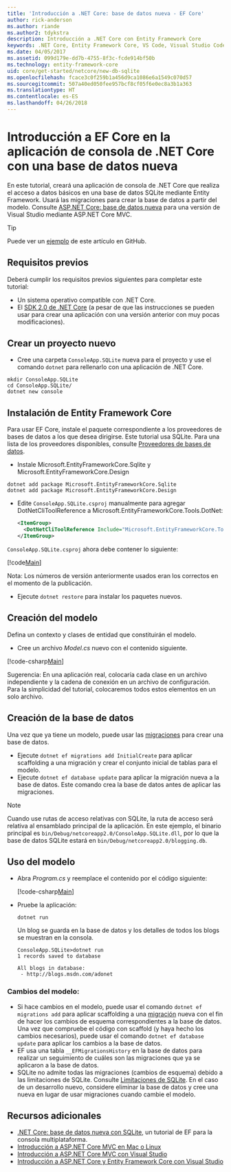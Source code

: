 ```yaml
---
title: 'Introducción a .NET Core: base de datos nueva - EF Core'
author: rick-anderson
ms.author: riande
ms.author2: tdykstra
description: Introducción a .NET Core con Entity Framework Core
keywords: .NET Core, Entity Framework Core, VS Code, Visual Studio Code, Mac, Linux
ms.date: 04/05/2017
ms.assetid: 099d179e-dd7b-4755-8f3c-fcde914bf50b
ms.technology: entity-framework-core
uid: core/get-started/netcore/new-db-sqlite
ms.openlocfilehash: fcace3c0f259b1a456d9ca1086e6a1549c070d57
ms.sourcegitcommit: 507a40ed050fee957bcf8cf05f6e0ec8a3b1a363
ms.translationtype: HT
ms.contentlocale: es-ES
ms.lasthandoff: 04/26/2018
---
```

# <a name="getting-started-with-ef-core-on-net-core-console-app-with-a-new-database"></a>Introducción a EF Core en la aplicación de consola de .NET Core con una base de datos nueva

En este tutorial, creará una aplicación de consola de .NET Core que realiza el acceso a datos básicos en una base de datos SQLite mediante Entity Framework. Usará las migraciones para crear la base de datos a partir del modelo. Consulte [ASP.NET Core: base de datos nueva](xref:core/get-started/aspnetcore/new-db) para una versión de Visual Studio mediante ASP.NET Core MVC.

> [!TIP]  
> Puede ver un [ejemplo](https://github.com/aspnet/EntityFramework.Docs/tree/master/samples/core/GetStarted/NetCore/ConsoleApp.SQLite) de este artículo en GitHub.

## <a name="prerequisites"></a>Requisitos previos

Deberá cumplir los requisitos previos siguientes para completar este tutorial:
* Un sistema operativo compatible con .NET Core.
* El [SDK 2.0 de .NET Core](https://www.microsoft.com/net/core) (a pesar de que las instrucciones se pueden usar para crear una aplicación con una versión anterior con muy pocas modificaciones).

## <a name="create-a-new-project"></a>Crear un proyecto nuevo

* Cree una carpeta `ConsoleApp.SQLite` nueva para el proyecto y use el comando `dotnet` para rellenarlo con una aplicación de .NET Core.

``` Console
mkdir ConsoleApp.SQLite
cd ConsoleApp.SQLite/
dotnet new console
```

## <a name="install-entity-framework-core"></a>Instalación de Entity Framework Core

Para usar EF Core, instale el paquete correspondiente a los proveedores de bases de datos a los que desea dirigirse. Este tutorial usa SQLite. Para una lista de los proveedores disponibles, consulte [Proveedores de bases de datos](../../providers/index.md).

* Instale Microsoft.EntityFrameworkCore.Sqlite y Microsoft.EntityFrameworkCore.Design

``` Console
dotnet add package Microsoft.EntityFrameworkCore.Sqlite
dotnet add package Microsoft.EntityFrameworkCore.Design
```

* Edite `ConsoleApp.SQLite.csproj` manualmente para agregar DotNetCliToolReference a Microsoft.EntityFrameworkCore.Tools.DotNet:

  ``` xml
  <ItemGroup>
    <DotNetCliToolReference Include="Microsoft.EntityFrameworkCore.Tools.DotNet" Version="2.0.0" />
  </ItemGroup>
  ```

`ConsoleApp.SQLite.csproj` ahora debe contener lo siguiente:

[!code[Main](../../../../samples/core/GetStarted/NetCore/ConsoleApp.SQLite/ConsoleApp.SQLite.csproj)]

 Nota: Los números de versión anteriormente usados eran los correctos en el momento de la publicación.

*  Ejecute `dotnet restore` para instalar los paquetes nuevos.

## <a name="create-the-model"></a>Creación del modelo

Defina un contexto y clases de entidad que constituirán el modelo.

* Cree un archivo *Model.cs* nuevo con el contenido siguiente.

[!code-csharp[Main](../../../../samples/core/GetStarted/NetCore/ConsoleApp.SQLite/Model.cs)]

Sugerencia: En una aplicación real, colocaría cada clase en un archivo independiente y la cadena de conexión en un archivo de configuración. Para la simplicidad del tutorial, colocaremos todos estos elementos en un solo archivo.

## <a name="create-the-database"></a>Creación de la base de datos

Una vez que ya tiene un modelo, puede usar las [migraciones](https://docs.microsoft.com/aspnet/core/data/ef-mvc/migrations#introduction-to-migrations) para crear una base de datos.

* Ejecute `dotnet ef migrations add InitialCreate` para aplicar scaffolding a una migración y crear el conjunto inicial de tablas para el modelo.
* Ejecute `dotnet ef database update` para aplicar la migración nueva a la base de datos. Este comando crea la base de datos antes de aplicar las migraciones.

> [!NOTE]  
> Cuando use rutas de acceso relativas con SQLite, la ruta de acceso será relativa al ensamblado principal de la aplicación. En este ejemplo, el binario principal es `bin/Debug/netcoreapp2.0/ConsoleApp.SQLite.dll`, por lo que la base de datos SQLite estará en `bin/Debug/netcoreapp2.0/blogging.db`.

## <a name="use-your-model"></a>Uso del modelo

* Abra *Program.cs* y reemplace el contenido por el código siguiente:

  [!code-csharp[Main](../../../../samples/core/GetStarted/NetCore/ConsoleApp.SQLite/Program.cs)]

* Pruebe la aplicación:

  `dotnet run`

  Un blog se guarda en la base de datos y los detalles de todos los blogs se muestran en la consola.

  ``` Console
  ConsoleApp.SQLite>dotnet run
  1 records saved to database

  All blogs in database:
   - http://blogs.msdn.com/adonet
  ```

### <a name="changing-the-model"></a>Cambios del modelo:

- Si hace cambios en el modelo, puede usar el comando `dotnet ef migrations add` para aplicar scaffolding a una [migración](https://docs.microsoft.com/aspnet/core/data/ef-mvc/migrations#introduction-to-migrations) nueva con el fin de hacer los cambios de esquema correspondientes a la base de datos. Una vez que compruebe el código con scaffold (y haya hecho los cambios necesarios), puede usar el comando `dotnet ef database update` para aplicar los cambios a la base de datos.
- EF usa una tabla `__EFMigrationsHistory` en la base de datos para realizar un seguimiento de cuáles son las migraciones que ya se aplicaron a la base de datos.
- SQLite no admite todas las migraciones (cambios de esquema) debido a las limitaciones de SQLite. Consulte [Limitaciones de SQLite](../../providers/sqlite/limitations.md). En el caso de un desarrollo nuevo, considere eliminar la base de datos y cree una nueva en lugar de usar migraciones cuando cambie el modelo.

## <a name="additional-resources"></a>Recursos adicionales

* [.NET Core: base de datos nueva con SQLite](xref:core/get-started/netcore/new-db-sqlite), un tutorial de EF para la consola multiplataforma.
* [Introducción a ASP.NET Core MVC en Mac o Linux](https://docs.microsoft.com/aspnet/core/tutorials/first-mvc-app-xplat/index)
* [Introducción a ASP.NET Core MVC con Visual Studio](https://docs.microsoft.com/aspnet/core/tutorials/first-mvc-app/index)
* [Introducción a ASP.NET Core y Entity Framework Core con Visual Studio](https://docs.microsoft.com/aspnet/core/data/ef-mvc/index)
